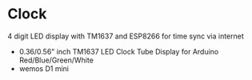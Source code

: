 # Clock

4 digit LED display with TM1637 and ESP8266 for time sync via internet

- 0.36/0.56" inch TM1637 LED Clock Tube Display for Arduino Red/Blue/Green/White
- wemos D1 mini

